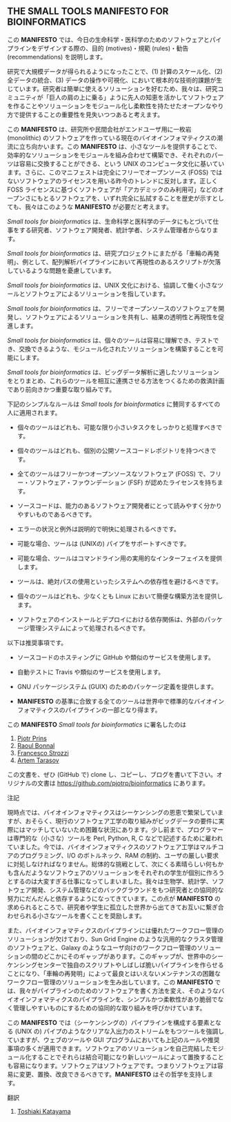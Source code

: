 ## THE SMALL TOOLS **MANIFESTO** FOR BIOINFORMATICS

この **MANIFESTO** では、今日の生命科学・医科学のためのソフトウェアとパイプラインをデザインする際の、目的 (motives)・規範 (rules)・勧告 (recommendations) を説明します。

研究で大規模データが得られるようになったことで、(1) 計算のスケール化、(2) 全データの統合、(3) データの操作や可視化、において根本的な技術的課題が生じています。研究者は簡単に使えるソリューションを好むため、我々は、研究コミュニティが「巨人の肩の上に乗る」ように先人の知恵を活かしてソフトウェアを作ることやソリューションをモジュール化し柔軟性を持たせたオープンなやり方で提供することの重要性を見失いつつあると考えます。

この **MANIFESTO** は、研究所や民間会社がエンドユーザ用に一枚岩 (monolithic) のソフトウェアを作っている現在のバイオインフォマティクスの潮流に立ち向かいます。この **MANIFESTO** は、小さなツールを提供することで、効率的なソリューションをモジュールを組み合わせて構築でき、それぞれのパーツは容易に交換することができる、という UNIX のコンピュータ文化に基いています。さらに、このマニフェストは完全にフリーでオープンソース (FOSS) ではないソフトウェアのライセンスを用いる昨今のトレンドに反対します。正しく FOSS ライセンスに基づくソフトウェアが「アカデミックのみ利用可」などのオープンさにもとるソフトウェアを、いずれ完全に払拭することを歴史が示すとしても、我々はこのような **MANIFESTO** が必要だと考えます。

*Small tools for bioinformatics* は、生命科学と医科学のデータにもとづいて仕事をする研究者、ソフトウェア開発者、統計学者、システム管理者からなります。

*Small tools for bioinformatics* は、研究プロジェクトにまたがる「車輪の再発明」、例として、配列解析パイプラインにおいて再現性のあるスクリプトが欠落しているような問題を憂慮しています。

*Small tools for bioinformatics* は、UNIX 文化における、協調して働く小さなツールとソフトウェアによるソリューションを指しています。

*Small tools for bioinformatics* は、フリーでオープンソースのソフトウェアを開発し、ソフトウェアによるソリューションを共有し、結果の透明性と再現性を促進します。

*Small tools for bioinformatics* は、個々のツールは容易に理解でき、テストでき、交換できるような、モジュール化されたソリューションを構築することを可能にします。

*Small tools for bioinformatics* は、ビッグデータ解析に適したソリューションをとりまとめ、これらのツールを相互に連携させる方法をつくるための救済計画であり前向きかつ重要な取り組みです。

下記のシンプルなルールは *Small tools for bioinformatics* に賛同するすべての人に適用されます。

* 個々のツールはどれも、可能な限り小さいタスクをしっかりと処理すべきです。

* 個々のツールはどれも、個別の公開ソースコードレポジトリを持つべきです。

* 全てのツールはフリーかつオープンソースなソフトウェア (FOSS) で、フリー・ソフトウェア・ファウンデーション (FSF) が認めたライセンスを持ちます。

* ソースコードは、能力のあるソフトウェア開発者にとって読みやすく分かりやすいものであるべきです。

* エラーの状況と例外は説明的で明快に処理されるべきです。

* 可能な場合、ツールは (UNIXの) パイプをサポートすべきです。

* 可能な場合、ツールはコマンドライン用の実用的なインターフェイスを提供します。

* ツールは、絶対パスの使用といったシステムへの依存性を避けるべきです。

* 個々のツールはどれも、少なくとも Linux において簡便な構築方法を提供します。

* ソフトウェアのインストールとデプロイにおける依存関係は、外部のパッケージ管理システムによって処理されるべきです。

以下は推奨事項です。

* ソースコードのホスティングに GitHub や類似のサービスを使用します。

* 自動テストに Travis や類似のサービスを使用します。

* GNU パッケージシステム (GUIX) のためのパッケージ定義を提供します。

* **MANIFESTO** の基準に合致する全てのツールは世界中で標準的なバイオインフォマティクスのパイプラインの一部となり得ます。

この **MANIFESTO** *Small tools for bioinformatics* に署名したのは

1. [Pjotr Prins](http://thebird.nl/)
2. [Raoul Bonnal](https://github.com/helios)
3. [Francesco Strozzi](https://github.com/fstrozzi)
4. [Artem Tarasov](https://github.com/lomereiter)

この文書を、ぜひ (GitHub で) clone し、コピーし、ブログを書いて下さい。オリジナルの文書は https://github.com/pjotrp/bioinformatics にあります。

注記

現時点では、バイオインフォマティクスはシーケンシングの恩恵で繁栄していますが、おそらく、現行のソフトウェア工学の取り組みがビッグデータの要件に実際にはマッチしていないため困難な状況にあります。少し前まで、プログラマーは専門的な（小さな）ツールを Perl, Python, R, C などで記述するために雇われていました。今では、バイオインフォマティクスのソフトウェア工学はマルチコアのプログラミング、I/O のボトルネック、RAM の制約、ユーザの厳しい要求に対処しなければなりません。総体的な挑戦として、次にくる素晴らしい何もかも含んだようなソフトウェアのソリューションをそれぞれの学生が個別に作ろうとするのは大変すぎる仕事になってしまいました。我々は生物学、統計学、ソフトウェア開発、システム管理などのバックグラウンドをもつ研究者との協同的な努力にだんだんと依存するようになってきています。この点が **MANIFESTO** の求められるところで、研究者や学生に孤立した世界から出てきてお互いに繋ぎ合わせられる小さなツールを書くことを奨励します。

また、バイオインフォマティクスのパイプラインには優れたワークフロー管理のソリューションが欠けており、Sun Grid Engine のような汎用的なクラスタ管理のソフトウェアと、Galaxy のようなユーザ向けのワークフロー管理のソリューションの間のどこかにそのギャップがあります。このギャップが、世界中のシーケンシングセンターで独自のスクリプトやしばしば脆いパイプラインを作らせることになり、「車輪の再発明」によって最良とはいえないメンテナンスの困難なワークフロー管理のソリューションを生み出しています。この **MANIFESTO** では、我々がパイプラインのためのソフトウェアを書く方法を変え、そのようなバイオインフォマティクスのパイプラインを、シンプルかつ柔軟性があり脆弱でなく管理しやすいものにするための協同的な取り組みを呼びかけています。

この **MANIFESTO** では（シーケンシングの）パイプラインを構成する要素となる (UNIX の) パイプのようなクリアな入出力のストリームをもつツールを強調していますが、ウェブのツールや GUI プログラムにおいても上記のルールや推奨事項の多くが適用できます。ソフトウェアのソリューションを自己完結したモジュール化することでそれらは結合可能になり新しいツールによって置換することも容易になります。ソフトウェアはソフトウェアです。つまりソフトウェアは容易に変更、置換、改良できるべきです。**MANIFESTO** はその哲学を支持します。

翻訳

1. [Toshiaki Katayama](http://github.com/ktym)
